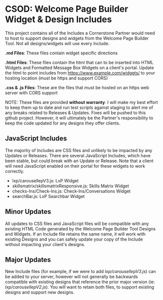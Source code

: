 # CSOD: Welcome Page Builder Widget & Design Includes
This project contains all of the Includes a Cornerstone Partner would need to host to support designs and widgets from the Welcome Page Builder Tool. Not all designs/widgets will use every Include.

**.md Files**: These files contain widget specific directions

**.html Files**: These files contain the html that can to be inserted into HTML Widgets and Formatted Message Box Widgets on a client's portal. Update the html to point includes from https://www.example.com/widgets/ to your hosting location (must be https and support CORS)

**.css & .js Files**: These are the files that must be hosted on an https web server with CORS support

NOTE: These files are provided **without warranty**. I will make my best effort to keep them up to date and run test scripts against staging to alert me of any breaks related to Releases & Updates. Fixes will be pushed to this github project. However, it will ultimately be the Partner's responsibility to keep the code updated for any designs they offer clients.

## JavaScript Includes
The majority of Includes are CSS files and unlikely to be impacted by any Updates or Releases. There are several JavaScript Includes, which have been stable, but could break with an Update or Release. Note that a client will need JavaScript enabled on their portal for these widgets to work correctly.
- lxp/carousellepV3.js: LxP Widget
- skillsmatrix/skillsmatrixResponsive.js: Skills Matrix Widget
- checks-Ins/Check-Ins.js: Check-Ins/Conversations Widget
- searchBar.js: LxP Searchbar Widget

## Minor Updates
All updates to CSS files and JavaScript files will be compatible with any existing HTML Code generated by the Welcome Page Builder Tool Designs and Widgets. If an Include file retains the same name, it will work with existing Designs and you can safely update your copy of the Include without impacting your client's designs.

## Major Updates
New Include files (for example, if we were to add *lxp/carousellepV3.js*) can be added to your server, however will not generally be backwards compatible with existing designs that reference the prior major version (ie: *lxp/carousellepV2.js*). You will want to retain both files, to support existing designs and support new designs.
